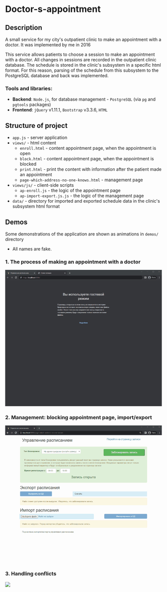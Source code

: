 # Doctor-s-appointment

## Description

A small service for my city's outpatient clinic to make an appointment with a doctor.
It was implemented by me in 2016

This service allows patients to choose a session to make an appointment with a doctor. All changes in sessions are recorded in the outpatient clinic database.
The schedule is stored in the clinic's subsystem in a specific html format. For this reason, parsing of the schedule from this subsystem to the PostgreSQL database and back was implemented.

### Tools and libraries:

- **Backend**:  `Node.js`, for database management - `PostgreSQL` (via `pg` and `pgtools` packages)
- **Frontend**: `jQuery` v1.11.1, `Bootstrap` v3.3.6, `HTML`

## Structure of project
- `app.js` - server application
- `views/` - html content
  - `enroll.html` - content appointment page, when the appointment is open 
  - `block.html` - content appointment page, when the appointment is blocked  
  - `print.html` - print the content with information after the patient made an appointment
  - `page-which-address-no-one-knows.html` - management page
- `views/js/` - client-side scripts 
  - `ap-enroll.js` - the logic of the appointment page
  - `ap-import-export.js.js` - the logic of the management page 
- `data/` - directory for imported and exported schedule data in the clinic's subsystem html format 


## Demos
Some demonstrations of the application are shown as animations in `demos/` directory
* All names are fake.

### 1. The process of making an appointment with a doctor

![](demos/0.appointment.gif)

### 2. Management: blocking appointment page, import/export 

![](demos/1.management.gif)

### 3. Handling conflicts

![](demos/2.conflicts.gif)

